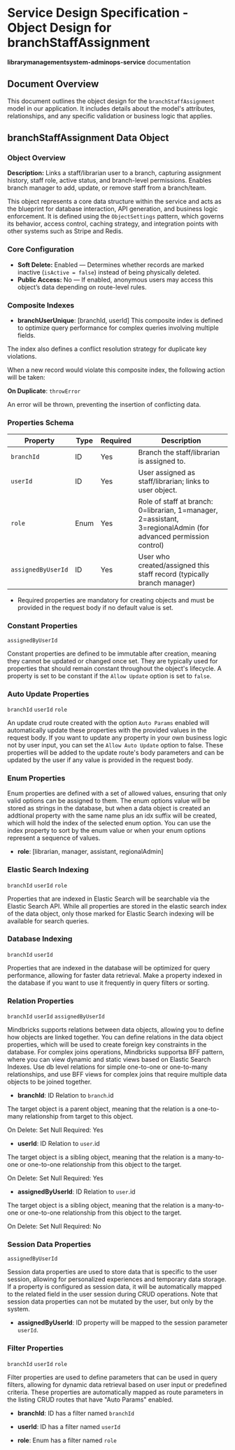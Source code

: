 # Service Design Specification - Object Design for branchStaffAssignment

**librarymanagementsystem-adminops-service** documentation

## Document Overview

This document outlines the object design for the `branchStaffAssignment` model in our application. It includes details about the model's attributes, relationships, and any specific validation or business logic that applies.

## branchStaffAssignment Data Object

### Object Overview

**Description:** Links a staff/librarian user to a branch, capturing assignment history, staff role, active status, and branch-level permissions. Enables branch manager to add, update, or remove staff from a branch/team.

This object represents a core data structure within the service and acts as the blueprint for database interaction, API generation, and business logic enforcement.
It is defined using the `ObjectSettings` pattern, which governs its behavior, access control, caching strategy, and integration points with other systems such as Stripe and Redis.

### Core Configuration

- **Soft Delete:** Enabled — Determines whether records are marked inactive (`isActive = false`) instead of being physically deleted.
- **Public Access:** No — If enabled, anonymous users may access this object’s data depending on route-level rules.

### Composite Indexes

- **branchUserUnique**: [branchId, userId]
  This composite index is defined to optimize query performance for complex queries involving multiple fields.

The index also defines a conflict resolution strategy for duplicate key violations.

When a new record would violate this composite index, the following action will be taken:

**On Duplicate**: `throwError`

An error will be thrown, preventing the insertion of conflicting data.

### Properties Schema

| Property           | Type | Required | Description                                                                                                     |
| ------------------ | ---- | -------- | --------------------------------------------------------------------------------------------------------------- |
| `branchId`         | ID   | Yes      | Branch the staff/librarian is assigned to.                                                                      |
| `userId`           | ID   | Yes      | User assigned as staff/librarian; links to user object.                                                         |
| `role`             | Enum | Yes      | Role of staff at branch: 0=librarian, 1=manager, 2=assistant, 3=regionalAdmin (for advanced permission control) |
| `assignedByUserId` | ID   | Yes      | User who created/assigned this staff record (typically branch manager)                                          |

- Required properties are mandatory for creating objects and must be provided in the request body if no default value is set.

### Constant Properties

`assignedByUserId`

Constant properties are defined to be immutable after creation, meaning they cannot be updated or changed once set. They are typically used for properties that should remain constant throughout the object's lifecycle.
A property is set to be constant if the `Allow Update` option is set to `false`.

### Auto Update Properties

`branchId` `userId` `role`

An update crud route created with the option `Auto Params` enabled will automatically update these properties with the provided values in the request body.
If you want to update any property in your own business logic not by user input, you can set the `Allow Auto Update` option to false.
These properties will be added to the update route's body parameters and can be updated by the user if any value is provided in the request body.

### Enum Properties

Enum properties are defined with a set of allowed values, ensuring that only valid options can be assigned to them.
The enum options value will be stored as strings in the database,
but when a data object is created an addtional property with the same name plus an idx suffix will be created, which will hold the index of the selected enum option.
You can use the index property to sort by the enum value or when your enum options represent a sequence of values.

- **role**: [librarian, manager, assistant, regionalAdmin]

### Elastic Search Indexing

`branchId` `userId` `role`

Properties that are indexed in Elastic Search will be searchable via the Elastic Search API.
While all properties are stored in the elastic search index of the data object, only those marked for Elastic Search indexing will be available for search queries.

### Database Indexing

`branchId` `userId`

Properties that are indexed in the database will be optimized for query performance, allowing for faster data retrieval.
Make a property indexed in the database if you want to use it frequently in query filters or sorting.

### Relation Properties

`branchId` `userId` `assignedByUserId`

Mindbricks supports relations between data objects, allowing you to define how objects are linked together.
You can define relations in the data object properties, which will be used to create foreign key constraints in the database.
For complex joins operations, Mindbricks supportsa BFF pattern, where you can view dynamic and static views based on Elastic Search Indexes.
Use db level relations for simple one-to-one or one-to-many relationships, and use BFF views for complex joins that require multiple data objects to be joined together.

- **branchId**: ID
  Relation to `branch`.id

The target object is a parent object, meaning that the relation is a one-to-many relationship from target to this object.

On Delete: Set Null
Required: Yes

- **userId**: ID
  Relation to `user`.id

The target object is a sibling object, meaning that the relation is a many-to-one or one-to-one relationship from this object to the target.

On Delete: Set Null
Required: Yes

- **assignedByUserId**: ID
  Relation to `user`.id

The target object is a sibling object, meaning that the relation is a many-to-one or one-to-one relationship from this object to the target.

On Delete: Set Null
Required: No

### Session Data Properties

`assignedByUserId`

Session data properties are used to store data that is specific to the user session, allowing for personalized experiences and temporary data storage.
If a property is configured as session data, it will be automatically mapped to the related field in the user session during CRUD operations.
Note that session data properties can not be mutated by the user, but only by the system.

- **assignedByUserId**: ID property will be mapped to the session parameter `userId`.

### Filter Properties

`branchId` `userId` `role`

Filter properties are used to define parameters that can be used in query filters, allowing for dynamic data retrieval based on user input or predefined criteria.
These properties are automatically mapped as route parameters in the listing CRUD routes that have "Auto Params" enabled.

- **branchId**: ID has a filter named `branchId`

- **userId**: ID has a filter named `userId`

- **role**: Enum has a filter named `role`
